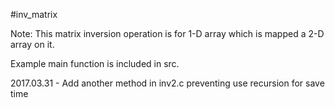 #inv_matrix

Note: This matrix inversion operation is for 1-D array which is mapped a 2-D array on it.

Example main function is included in src.

2017.03.31 - Add another method in inv2.c preventing use recursion for save time

